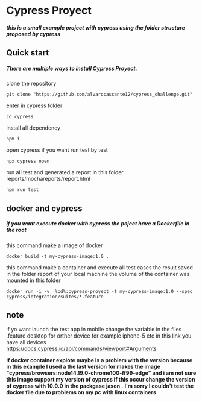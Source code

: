 # Cypress Proyect
##### this is a small example project with cypress using the folder structure proposed by cypress

## Quick start
#####  There are multiple ways to install Cypress Proyect.
clone the repository


    git clone "https://github.com/alvarocascante12/cypress_challenge.git"

enter in cypress folder


    cd cypress
install all dependency


    npm i
open cypress if you want run test by test


    npx cypress open

run all test and generated a report in this folder reports/mochareports/report.html

    npm run test

## docker and cypress
##### if you want execute docker with cypress the poject have a Dockerfile in the root

this command make a image of docker

    docker build -t my-cypress-image:1.0 .
this command make a container and execute all test cases the result saved in the folder report of your local machine the volume of the container was mounted in this folder



    docker run -i -v  %cd%:cypress-proyect -t my-cypress-image:1.0 --spec cypress/integration/suites/*.feature

## note
if yo want launch the test app in mobile change the variable in the files .feature desktop for orther device for example iphone-5 etc in this link you have all devices https://docs.cypress.io/api/commands/viewport#Arguments


**if docker container explote maybe is a problem with the version because in this example I used a the last version for makes the image "cypress/browsers:node14.19.0-chrome100-ff99-edge" and i am not sure this image support my version of cypress if this occur change the version of cypress with 10.0.0 in the packgase jason .**
**I'm sorry I couldn't test the docker file due to problems on my pc with linux containers**
